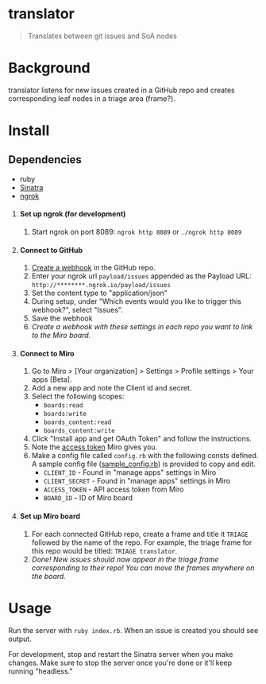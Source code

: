 # translator
> Translates between git issues and SoA nodes

# Background
translator listens for new issues created in a GitHub repo and creates corresponding leaf nodes in a triage area (frame?).

# Install

## Dependencies

* ruby
* [Sinatra](http://sinatrarb.com/)
* [ngrok](https://ngrok.com/)


1. #### **Set up ngrok** (for development)
    1. Start ngrok on port 8089: `ngrok http 8089` or `./ngrok http 8089`
2. #### **Connect to GitHub**
   1. [Create a webhook](https://developer.github.com/webhooks/creating/) in the GitHub repo.
   2. Enter your ngrok url `payload/issues` appended as the Payload URL: `http://********.ngrok.io/payload/issues`
   3. Set the content type to "application/json"
   4. During setup, under "Which events would you like to trigger this webhook?", select "Issues".
   5. Save the webhook
   6. *Create a webhook with these settings in each repo you want to link to the Miro board.*
3. #### **Connect to Miro**
   1. Go to Miro > [Your organization] > Settings > Profile settings > Your apps [Beta].
   2. Add a new app and note the Client id and secret.
   3. Select the following scopes:
       * `boards:read`
       * `boards:write`
       * `boards_content:read`
       * `boards_content:write`
   4. Click "Install app and get OAuth Token" and follow the instructions.
   5. Note the [access token](https://developers.miro.com/reference#authorization-and-authentication) Miro gives you.
   6. Make a config file called `config.rb` with the following consts defined. A sample config file ([sample_config.rb](/sample_config.rb)) is provided to copy and edit.
      * `CLIENT_ID` -  Found in "manage apps" settings in Miro
      * `CLIENT_SECRET` - Found in "manage apps" settings in Miro
      * `ACCESS_TOKEN` - API access token from Miro
      * `BOARD_ID` - ID of Miro board

  [comment]: # (Watch out!, there's a non-breaking zero-width space character in the URL in the last line of the code block above, between the 's' and ':')

4. #### **Set up Miro board**
   1. For each connected GitHub repo, create a frame and title it `TRIAGE` followed by the name of the repo. For example, the triage frame for this repo would be titled: `TRIAGE translator`.
   2. *Done! New issues should now appear in the triage frame corresponding to their repo! You can move the frames anywhere on the board.*

# Usage
Run the server with `ruby index.rb`. When an issue is created you should see output.

For development, stop and restart the Sinatra server when you make changes. Make sure to stop the server once you're done or it'll keep running "headless."
